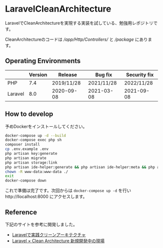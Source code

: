 # LaravelCleanArchitecture

LaravelでCleanArchitectureを実現する実装を試している、勉強用レポジトリです。

CleanArchitectureのコードは */app/Http/Controllers/* と */package* にあります。

## Operating Environments

|         | Version | Release    | Bug fix    | Security fix |
| ------- | ------- | ---------- | ---------- | ------------ |
| PHP     | 7.4     | 2019/11/28 | 2021/11/28 | 2022/11/28   |
| Laravel | 8.0     | 2020-09-08 | 2021-03-08 | 2021-09-08   |

## How to develop

予めDockerをインストールしてください。

```sh
docker-compose up -d --build
docker-compose exec php sh
composer install
cp .env.example .env
php artisan key:generate
php artisan migrate
php artisan storage:link
php artisan ide-helper:generate && php artisan ide-helper:meta && php artisan ide-helper:eloquent
chown -R www-data:www-data ./
exit
docker-compose down
```

これで準備は完了です。次回からは `docker-compose up -d` を行い http://llocalhost:8000 にアクセスします。

## Reference

下記のサイトを参考に開発しました。

- [Laravelで実践クリーンアーキテクチャ](https://qiita.com/nrslib/items/aa49d10dd2bcb3110f22)
- [Laravel × Clean Architecture 新規開発中の現場](https://speakerdeck.com/ianbrison/laravel-x-clean-architecture-xin-gui-kai-fa-zhong-falsexian-chang)

